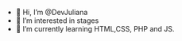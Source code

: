 - 👋 Hi, I’m @DevJuliana
- 👀 I’m interested in stages
- 🌱 I’m currently learning HTML,CSS, PHP and JS.

<!---
DevJuliana/DevJuliana is a ✨ special ✨ repository because its `README.md` (this file) appears on your GitHub profile.
You can click the Preview link to take a look at your changes.
--->
